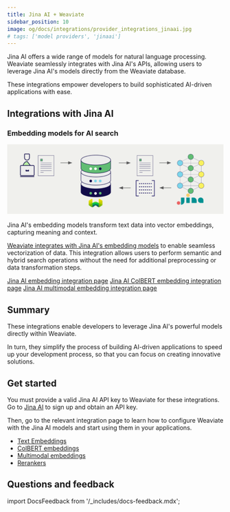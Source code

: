 ```yaml
---
title: Jina AI + Weaviate
sidebar_position: 10
image: og/docs/integrations/provider_integrations_jinaai.jpg
# tags: ['model providers', 'jinaai']
---
```


<!-- Note: for images, use https://docs.google.com/presentation/d/15opIcJuaIjEEcs_1Zm8B6pccox2p7_MHSjCnRv4dPfU/edit?usp=sharing -->

Jina AI offers a wide range of models for natural language processing. Weaviate seamlessly integrates with Jina AI's APIs, allowing users to leverage Jina AI's models directly from the Weaviate database.

These integrations empower developers to build sophisticated AI-driven applications with ease.

## Integrations with Jina AI

### Embedding models for AI search

![Embedding integration illustration](../_includes/integration_jinaai_embedding.png)

Jina AI's embedding models transform text data into vector embeddings, capturing meaning and context.

[Weaviate integrates with Jina AI's embedding models](./embeddings.md) to enable seamless vectorization of data. This integration allows users to perform semantic and hybrid search operations without the need for additional preprocessing or data transformation steps.

[Jina AI embedding integration page](./embeddings.md)
[Jina AI ColBERT embedding integration page](./embeddings-colbert.md)
[Jina AI multimodal embedding integration page](./embeddings-multimodal.md)

## Summary

These integrations enable developers to leverage Jina AI's powerful models directly within Weaviate.

In turn, they simplify the process of building AI-driven applications to speed up your development process, so that you can focus on creating innovative solutions.

## Get started

You must provide a valid Jina AI API key to Weaviate for these integrations. Go to [Jina AI](https://jina.ai/embeddings/) to sign up and obtain an API key.

Then, go to the relevant integration page to learn how to configure Weaviate with the Jina AI models and start using them in your applications.

- [Text Embeddings](./embeddings.md)
- [ColBERT embeddings](./embeddings-colbert.md)
- [Multimodal embeddings](./embeddings-multimodal.md)
- [Rerankers](./reranker.md)

## Questions and feedback

import DocsFeedback from '/_includes/docs-feedback.mdx';

<DocsFeedback/>
